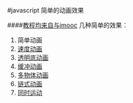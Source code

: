 #javascript 简单的动画效果

####[教程均来自与imooc](http://www.imooc.com/learn/167/)
几种简单的效果：

1. 简单动画
  1. [速度动画](./FE-interview/)
  1. [透明底动画](./FE-interview/)
1. [缓冲动画](./FE-interview/)
1. [多物体动画](./FE-interview/)
1. [链式动画](./FE-interview/)
1. [同时运动](./FE-interview/)
